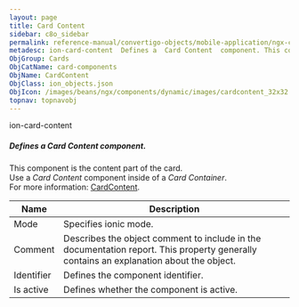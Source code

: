 ```yaml
---
layout: page
title: Card Content
sidebar: c8o_sidebar
permalink: reference-manual/convertigo-objects/mobile-application/ngx-components/card-components/card-content/
metadesc: ion-card-content  Defines a  Card Content  component. This component is the content part of the card. Use a  Card Content  component inside of a  Card
ObjGroup: Cards
ObjCatName: card-components
ObjName: CardContent
ObjClass: ion_objects.json
ObjIcon: /images/beans/ngx/components/dynamic/images/cardcontent_32x32.png
topnav: topnavobj
---
```

ion-card-content<br/>

##### Defines a <i>Card Content</i> component.<br/>
This component is the content part of the card.<br/>
Use a <i>Card Content</i> component inside of a <i>Card Container</i>.<br/>
 For more information: <a href='https://ionicframework.com/docs/api/card-content'>CardContent</a>.

Name | Description 
--- | ---
Mode | Specifies ionic mode.
Comment | Describes the object comment to include in the documentation report.  This property generally contains an explanation about the object. 
Identifier | Defines the component identifier.  
Is active | Defines whether the component is active. 

